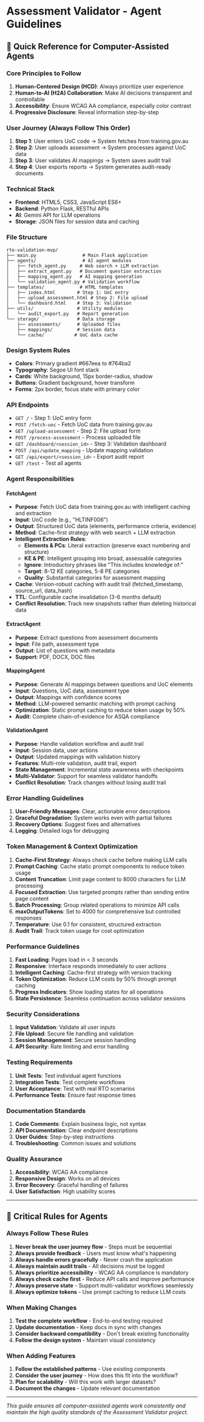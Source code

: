 # Assessment Validator - Agent Guidelines

## 🎯 **Quick Reference for Computer-Assisted Agents**

### **Core Principles to Follow**
1. **Human-Centered Design (HCD)**: Always prioritize user experience
2. **Human-to-AI (H2A) Collaboration**: Make AI decisions transparent and controllable
3. **Accessibility**: Ensure WCAG AA compliance, especially color contrast
4. **Progressive Disclosure**: Reveal information step-by-step

### **User Journey (Always Follow This Order)**
1. **Step 1**: User enters UoC code → System fetches from training.gov.au
2. **Step 2**: User uploads assessment → System processes against UoC data
3. **Step 3**: User validates AI mappings → System saves audit trail
4. **Step 4**: User exports reports → System generates audit-ready documents

### **Technical Stack**
- **Frontend**: HTML5, CSS3, JavaScript ES6+
- **Backend**: Python Flask, RESTful APIs
- **AI**: Gemini API for LLM operations
- **Storage**: JSON files for session data and caching

### **File Structure**
```
rto-validation-mvp/
├── main.py                 # Main Flask application
├── agents/                 # AI agent modules
│   ├── fetch_agent.py     # Web search + LLM extraction
│   ├── extract_agent.py   # Document question extraction
│   ├── mapping_agent.py   # AI mapping generation
│   └── validation_agent.py # Validation workflow
├── templates/             # HTML templates
│   ├── index.html        # Step 1: UoC entry
│   ├── upload_assessment.html # Step 2: File upload
│   └── dashboard.html    # Step 3: Validation
├── utils/                # Utility modules
│   └── audit_export.py   # Report generation
└── storage/              # Data storage
    ├── assessments/      # Uploaded files
    ├── mappings/         # Session data
    └── cache/           # UoC data cache
```

### **Design System Rules**
- **Colors**: Primary gradient #667eea to #764ba2
- **Typography**: Segoe UI font stack
- **Cards**: White background, 15px border-radius, shadow
- **Buttons**: Gradient background, hover transform
- **Forms**: 2px border, focus state with primary color

### **API Endpoints**
- `GET /` - Step 1: UoC entry form
- `POST /fetch-uoc` - Fetch UoC data from training.gov.au
- `GET /upload-assessment` - Step 2: File upload form
- `POST /process-assessment` - Process uploaded file
- `GET /dashboard/<session_id>` - Step 3: Validation dashboard
- `POST /api/update_mapping` - Update mapping validation
- `GET /api/export/<session_id>` - Export audit report
- `GET /test` - Test all agents

### **Agent Responsibilities**

#### **FetchAgent**
- **Purpose**: Fetch UoC data from training.gov.au with intelligent caching and extraction
- **Input**: UoC code (e.g., "HLTINF006")
- **Output**: Structured UoC data (elements, performance criteria, evidence)
- **Method**: Cache-first strategy with web search + LLM extraction
- **Intelligent Extraction Rules**:
  - **Elements & PCs**: Literal extraction (preserve exact numbering and structure)
  - **KE & PE**: Intelligent grouping into broad, assessable categories
  - **Ignore**: Introductory phrases like "This includes knowledge of:"
  - **Target**: 8-12 KE categories, 5-8 PE categories
  - **Quality**: Substantial categories for assessment mapping
- **Cache**: Version-robust caching with audit trail (fetched_timestamp, source_url, data_hash)
- **TTL**: Configurable cache invalidation (3-6 months default)
- **Conflict Resolution**: Track new snapshots rather than deleting historical data

#### **ExtractAgent**
- **Purpose**: Extract questions from assessment documents
- **Input**: File path, assessment type
- **Output**: List of questions with metadata
- **Support**: PDF, DOCX, DOC files

#### **MappingAgent**
- **Purpose**: Generate AI mappings between questions and UoC elements
- **Input**: Questions, UoC data, assessment type
- **Output**: Mappings with confidence scores
- **Method**: LLM-powered semantic matching with prompt caching
- **Optimization**: Static prompt caching to reduce token usage by 50%
- **Audit**: Complete chain-of-evidence for ASQA compliance

#### **ValidationAgent**
- **Purpose**: Handle validation workflow and audit trail
- **Input**: Session data, user actions
- **Output**: Updated mappings with validation history
- **Features**: Multi-role validation, audit trail, export
- **State Management**: Incremental state awareness with checkpoints
- **Multi-Validator**: Support for seamless validator handoffs
- **Conflict Resolution**: Track changes without losing audit trail

### **Error Handling Guidelines**
1. **User-Friendly Messages**: Clear, actionable error descriptions
2. **Graceful Degradation**: System works even with partial failures
3. **Recovery Options**: Suggest fixes and alternatives
4. **Logging**: Detailed logs for debugging

### **Token Management & Context Optimization**
1. **Cache-First Strategy**: Always check cache before making LLM calls
2. **Prompt Caching**: Cache static prompt components to reduce token usage
3. **Content Truncation**: Limit page content to 8000 characters for LLM processing
4. **Focused Extraction**: Use targeted prompts rather than sending entire page content
5. **Batch Processing**: Group related operations to minimize API calls
6. **maxOutputTokens**: Set to 4000 for comprehensive but controlled responses
7. **Temperature**: Use 0.1 for consistent, structured extraction
8. **Audit Trail**: Track token usage for cost optimization

### **Performance Guidelines**
1. **Fast Loading**: Pages load in < 3 seconds
2. **Responsive**: Interface responds immediately to user actions
3. **Intelligent Caching**: Cache-first strategy with version tracking
4. **Token Optimization**: Reduce LLM costs by 50% through prompt caching
5. **Progress Indicators**: Show loading states for all operations
6. **State Persistence**: Seamless continuation across validator sessions

### **Security Considerations**
1. **Input Validation**: Validate all user inputs
2. **File Upload**: Secure file handling and validation
3. **Session Management**: Secure session handling
4. **API Security**: Rate limiting and error handling

### **Testing Requirements**
1. **Unit Tests**: Test individual agent functions
2. **Integration Tests**: Test complete workflows
3. **User Acceptance**: Test with real RTO scenarios
4. **Performance Tests**: Ensure fast response times

### **Documentation Standards**
1. **Code Comments**: Explain business logic, not syntax
2. **API Documentation**: Clear endpoint descriptions
3. **User Guides**: Step-by-step instructions
4. **Troubleshooting**: Common issues and solutions

### **Quality Assurance**
1. **Accessibility**: WCAG AA compliance
2. **Responsive Design**: Works on all devices
3. **Error Recovery**: Graceful handling of failures
4. **User Satisfaction**: High usability scores

---

## 🚨 **Critical Rules for Agents**

### **Always Follow These Rules**
1. **Never break the user journey flow** - Steps must be sequential
2. **Always provide feedback** - Users must know what's happening
3. **Always handle errors gracefully** - Never crash the application
4. **Always maintain audit trails** - All decisions must be logged
5. **Always prioritize accessibility** - WCAG AA compliance is mandatory
6. **Always check cache first** - Reduce API calls and improve performance
7. **Always preserve state** - Support multi-validator workflows seamlessly
8. **Always optimize tokens** - Use prompt caching to reduce LLM costs

### **When Making Changes**
1. **Test the complete workflow** - End-to-end testing required
2. **Update documentation** - Keep docs in sync with changes
3. **Consider backward compatibility** - Don't break existing functionality
4. **Follow the design system** - Maintain visual consistency

### **When Adding Features**
1. **Follow the established patterns** - Use existing components
2. **Consider the user journey** - How does this fit into the workflow?
3. **Plan for scalability** - Will this work with larger datasets?
4. **Document the changes** - Update relevant documentation

---

*This guide ensures all computer-assisted agents work consistently and maintain the high quality standards of the Assessment Validator project.* 